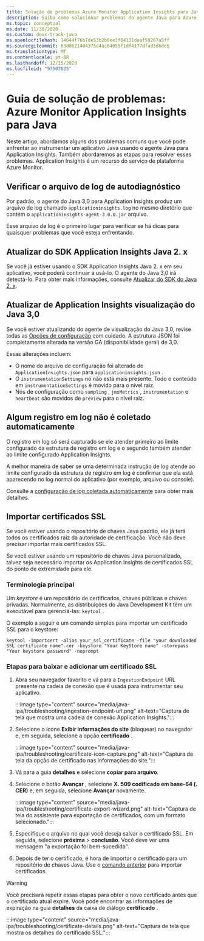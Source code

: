 ```yaml
---
title: Solução de problemas Azure Monitor Application Insights para Java
description: Saiba como solucionar problemas do agente Java para Azure Monitor Application Insights
ms.topic: conceptual
ms.date: 11/30/2020
ms.custom: devx-track-java
ms.openlocfilehash: 14644f76b7de53b2b6ee3f04131daaf59267a5ff
ms.sourcegitcommit: 63d0621404375d4ac64055f1df4177dfad3d6de6
ms.translationtype: MT
ms.contentlocale: pt-BR
ms.lasthandoff: 12/15/2020
ms.locfileid: "97507635"
---
```

# <a name="troubleshooting-guide-azure-monitor-application-insights-for-java"></a>Guia de solução de problemas: Azure Monitor Application Insights para Java

Neste artigo, abordamos alguns dos problemas comuns que você pode enfrentar ao instrumentar um aplicativo Java usando o agente Java para Application Insights. Também abordaremos as etapas para resolver esses problemas. Application Insights é um recurso do serviço de plataforma Azure Monitor.

## <a name="check-the-self-diagnostic-log-file"></a>Verificar o arquivo de log de autodiagnóstico

Por padrão, o agente do Java 3,0 para Application Insights produz um arquivo de log chamado `applicationinsights.log` no mesmo diretório que contém o `applicationinsights-agent-3.0.0.jar` arquivo.

Esse arquivo de log é o primeiro lugar para verificar se há dicas para quaisquer problemas que você esteja enfrentando.

## <a name="upgrade-from-the-application-insights-java-2x-sdk"></a>Atualizar do SDK Application Insights Java 2. x

Se você já estiver usando o SDK Application Insights Java 2. x em seu aplicativo, você poderá continuar a usá-lo. O agente do Java 3,0 irá detectá-lo. Para obter mais informações, consulte [Atualizar do SDK do Java 2. x](./java-standalone-upgrade-from-2x.md).

## <a name="upgrade-from-application-insights-java-30-preview"></a>Atualizar de Application Insights visualização do Java 3,0

Se você estiver atualizando do agente de visualização do Java 3,0, revise todas as [Opções de configuração](./java-standalone-config.md) com cuidado. A estrutura JSON foi completamente alterada na versão GA (disponibilidade geral) de 3,0.

Essas alterações incluem:

-  O nome do arquivo de configuração foi alterado de `ApplicationInsights.json` para `applicationinsights.json` .
-  O `instrumentationSettings` nó não está mais presente. Todo o conteúdo em `instrumentationSettings` é movido para o nível raiz. 
-  Nós de configuração como `sampling` , `jmxMetrics` , `instrumentation` e `heartbeat` são movidos de `preview` para o nível raiz.

## <a name="some-logging-is-not-auto-collected"></a>Algum registro em log não é coletado automaticamente

O registro em log só será capturado se ele atender primeiro ao limite configurado da estrutura de registro em log e o segundo também atender ao limite configurado Application Insights.

A melhor maneira de saber se uma determinada instrução de log atende ao limite configurado da estrutura de registro em log é confirmar que ela está aparecendo no log normal do aplicativo (por exemplo, arquivo ou console).

Consulte a [configuração de log coletada automaticamente](./java-standalone-config.md#auto-collected-logging) para obter mais detalhes.

## <a name="import-ssl-certificates"></a>Importar certificados SSL

Se você estiver usando o repositório de chaves Java padrão, ele já terá todos os certificados raiz da autoridade de certificação. Você não deve precisar importar mais certificados SSL.

Se você estiver usando um repositório de chaves Java personalizado, talvez seja necessário importar os Application Insights de certificados SSL do ponto de extremidade para ele.

### <a name="key-terminology"></a>Terminologia principal
Um *keystore* é um repositório de certificados, chaves públicas e chaves privadas. Normalmente, as distribuições do Java Development Kit têm um executável para gerenciá-las: `keytool` .

O exemplo a seguir é um comando simples para importar um certificado SSL para o keystore:

`keytool -importcert -alias your_ssl_certificate -file "your downloaded SSL certificate name".cer -keystore "Your KeyStore name" -storepass "Your keystore password" -noprompt`

### <a name="steps-to-download-and-add-an-ssl-certificate"></a>Etapas para baixar e adicionar um certificado SSL

1.  Abra seu navegador favorito e vá para a `IngestionEndpoint` URL presente na cadeia de conexão que é usada para instrumentar seu aplicativo.

    :::image type="content" source="media/java-ipa/troubleshooting/ingestion-endpoint-url.png" alt-text="Captura de tela que mostra uma cadeia de conexão Application Insights.":::

2.  Selecione o ícone **Exibir informações do site** (bloquear) no navegador e, em seguida, selecione a opção **certificado** .

    :::image type="content" source="media/java-ipa/troubleshooting/certificate-icon-capture.png" alt-text="Captura de tela da opção de certificado nas informações do site.":::

3.  Vá para a guia **detalhes** e selecione **copiar para arquivo**.
4.  Selecione o botão **Avançar** , selecione **X. 509 codificado em base-64 (. CER)** e, em seguida, selecione **Avançar** novamente.

    :::image type="content" source="media/java-ipa/troubleshooting/certificate-export-wizard.png" alt-text="Captura de tela do assistente para exportação de certificados, com um formato selecionado.":::

5.  Especifique o arquivo no qual você deseja salvar o certificado SSL. Em seguida, selecione **próxima**  >  **conclusão**. Você deve ver uma mensagem "a exportação foi bem-sucedida".
6.  Depois de ter o certificado, é hora de importar o certificado para um repositório de chaves Java. Use o [comando anterior](#key-terminology) para importar certificados.

> [!WARNING]
> Você precisará repetir essas etapas para obter o novo certificado antes que o certificado atual expire. Você pode encontrar as informações de expiração na guia **detalhes** da caixa de diálogo **certificado** .
>
> :::image type="content" source="media/java-ipa/troubleshooting/certificate-details.png" alt-text="Captura de tela que mostra os detalhes do certificado SSL.":::
